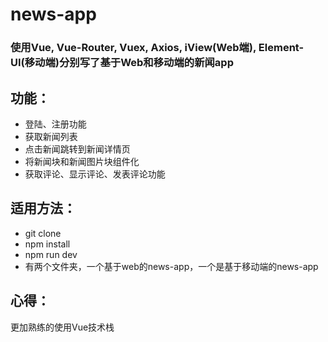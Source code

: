 # news-app

### 使用Vue, Vue-Router, Vuex, Axios, iView(Web端), Element-UI(移动端)分别写了基于Web和移动端的新闻app

## 功能：
- 登陆、注册功能
- 获取新闻列表
- 点击新闻跳转到新闻详情页
- 将新闻块和新闻图片块组件化
- 获取评论、显示评论、发表评论功能

## 适用方法：
- git clone
- npm install
- npm run dev
- 有两个文件夹，一个基于web的news-app，一个是基于移动端的news-app

## 心得：
更加熟练的使用Vue技术栈
